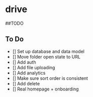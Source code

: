 # drive

##TODO

## To Do

- [] Set up database and data model
- [] Move folder open state to URL
- [] Add auth
- [] Add file uploading
- [] Add analytics
- [] Make sure sort order is consistent
- [] Add delete
- [] Real homepage + onboarding

